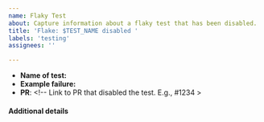 ```yaml
---
name: Flaky Test
about: Capture information about a flaky test that has been disabled.
title: 'Flake: $TEST_NAME disabled '
labels: 'testing'
assignees: ''

---
```


- **Name of test:** <!-- Name of the test that was disabled -->
- **Example failure:** <!-- Buildkite link to an example faiure -->
- **PR**: <!-- Link to PR that disabled the test. E.g., #1234 >

#### Additional details

<!-- Notes and/or screenshot describing the problem -->
